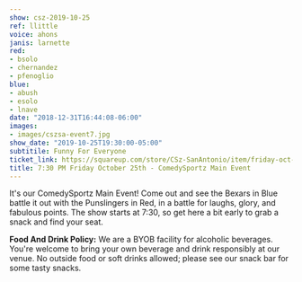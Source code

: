```yaml
---
show: csz-2019-10-25
ref: llittle
voice: ahons
janis: larnette
red:
- bsolo
- chernandez
- pfenoglio
blue:
- abush
- esolo
- lnave
date: "2018-12-31T16:44:08-06:00"
images:
- images/cszsa-event7.jpg
show_date: "2019-10-25T19:30:00-05:00"
subtitile: Funny For Everyone
ticket_link: https://squareup.com/store/CSz-SanAntonio/item/friday-oct-th-pm-comedysportz-main-event-3
title: 7:30 PM Friday October 25th - ComedySportz Main Event
---
```


It's our ComedySportz Main Event! Come out and see the Bexars in Blue battle it out with the Punslingers in Red, in a battle for laughs, glory, and fabulous points. The show starts at 7:30, so get here a bit early to grab a snack and find your seat.

**Food And Drink Policy:** We are a BYOB facility for alcoholic beverages. You're welcome to bring your own beverage and drink responsibly at our venue. No outside food or soft drinks allowed; please see our snack bar for some tasty snacks.
